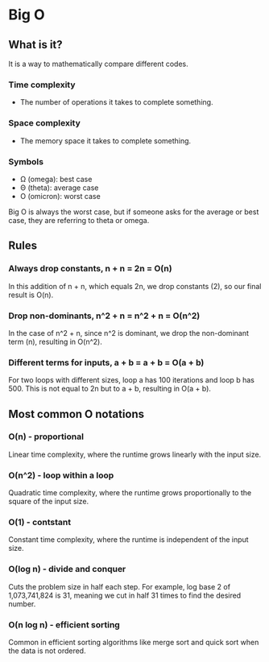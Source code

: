 # Big O

## What is it?

It is a way to mathematically compare different codes.

### Time complexity

- The number of operations it takes to complete something.

### Space complexity

- The memory space it takes to complete something.

### Symbols

- Ω (omega): best case
- Θ (theta): average case
- O (omicron): worst case

Big O is always the worst case, but if someone asks for the average or best case, they are referring to theta or omega.

## Rules

### Always drop constants, n + n = 2n = O(n)

In this addition of n + n, which equals 2n, we drop constants (2), so our final result is O(n).

### Drop non-dominants, n^2 + n = n^2 + n = O(n^2)

In the case of n^2 + n, since n^2 is dominant, we drop the non-dominant term (n), resulting in O(n^2).

### Different terms for inputs, a + b = a + b = O(a + b)

For two loops with different sizes, loop a has 100 iterations and loop b has 500. This is not equal to 2n but to a + b, resulting in O(a + b).

## Most common O notations

### O(n) - proportional
Linear time complexity, where the runtime grows linearly with the input size.

### O(n^2) - loop within a loop
Quadratic time complexity, where the runtime grows proportionally to the square of the input size.

### O(1) - contstant
Constant time complexity, where the runtime is independent of the input size.

### O(log n) - divide and conquer
Cuts the problem size in half each step. For example, log base 2 of 1,073,741,824 is 31, meaning we cut in half 31 times to find the desired number.

### O(n log n) - efficient sorting
Common in efficient sorting algorithms like merge sort and quick sort when the data is not ordered.